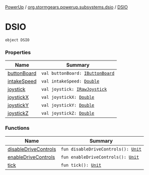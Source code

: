 [PowerUp](../../index.md) / [org.stormgears.powerup.subsystems.dsio](../index.md) / [DSIO](./index.md)

# DSIO

`object DSIO`

### Properties

| Name | Summary |
|---|---|
| [buttonBoard](button-board.md) | `val buttonBoard: `[`IButtonBoard`](../-i-button-board/index.md) |
| [intakeSpeed](intake-speed.md) | `val intakeSpeed: `[`Double`](https://kotlinlang.org/api/latest/jvm/stdlib/kotlin/-double/index.html) |
| [joystick](joystick.md) | `val joystick: `[`IRawJoystick`](../../org.stormgears.utils.dsio/-i-raw-joystick/index.md) |
| [joystickX](joystick-x.md) | `val joystickX: `[`Double`](https://kotlinlang.org/api/latest/jvm/stdlib/kotlin/-double/index.html) |
| [joystickY](joystick-y.md) | `val joystickY: `[`Double`](https://kotlinlang.org/api/latest/jvm/stdlib/kotlin/-double/index.html) |
| [joystickZ](joystick-z.md) | `val joystickZ: `[`Double`](https://kotlinlang.org/api/latest/jvm/stdlib/kotlin/-double/index.html) |

### Functions

| Name | Summary |
|---|---|
| [disableDriveControls](disable-drive-controls.md) | `fun disableDriveControls(): `[`Unit`](https://kotlinlang.org/api/latest/jvm/stdlib/kotlin/-unit/index.html) |
| [enableDriveControls](enable-drive-controls.md) | `fun enableDriveControls(): `[`Unit`](https://kotlinlang.org/api/latest/jvm/stdlib/kotlin/-unit/index.html) |
| [tick](tick.md) | `fun tick(): `[`Unit`](https://kotlinlang.org/api/latest/jvm/stdlib/kotlin/-unit/index.html) |
